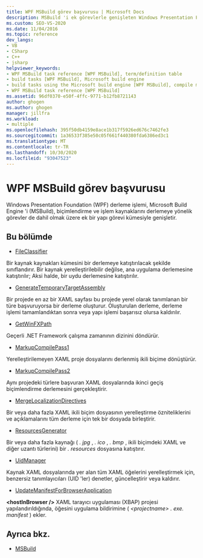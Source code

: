 ```yaml
---
title: WPF MSBuild görev başvurusu | Microsoft Docs
description: MSBuild 'i ek görevlerle genişleten Windows Presentation Foundation (WPF) derleme işlemi için bir görev başvurusuna bakın.
ms.custom: SEO-VS-2020
ms.date: 11/04/2016
ms.topic: reference
dev_langs:
- VB
- CSharp
- C++
- jsharp
helpviewer_keywords:
- WPF MSBuild task reference [WPF MSBuild], term/definition table
- build tasks [WPF MSBuild], Microsoft build engine
- build tasks using the Microsoft build engine [WPF MSBuild], compile markup and process resources
- WPF MSBuild task reference [WPF MSBuild]
ms.assetid: 96df0370-e50f-4ffc-9771-b12fb8721143
author: ghogen
ms.author: ghogen
manager: jillfra
ms.workload:
- multiple
ms.openlocfilehash: 395f50db4159e8ace1b317f5926ed676c7462fe3
ms.sourcegitcommit: 1a36533f385e50c05f661f440380fda6386ed3c1
ms.translationtype: MT
ms.contentlocale: tr-TR
ms.lasthandoff: 10/30/2020
ms.locfileid: "93047523"
---
```

# <a name="wpf-msbuild-task-reference"></a>WPF MSBuild görev başvurusu

Windows Presentation Foundation (WPF) derleme işlemi, Microsoft Build Engine 'i (MSBuild), biçimlendirme ve işlem kaynaklarını derlemeye yönelik görevler de dahil olmak üzere ek bir yapı görevi kümesiyle genişletir.

## <a name="in-this-section"></a>Bu bölümde

- [FileClassifier](../msbuild/fileclassifier-task.md)

 Bir kaynak kaynakları kümesini bir derlemeye katıştırılacak şekilde sınıflandırır. Bir kaynak yerelleştirilebilir değilse, ana uygulama derlemesine katıştırılır; Aksi halde, bir uydu derlemesine katıştırılır.

- [GenerateTemporaryTargetAssembly](../msbuild/generatetemporarytargetassembly-task.md)

 Bir projede en az bir XAML sayfası bu projede yerel olarak tanımlanan bir türe başvuruyorsa bir derleme oluşturur. Oluşturulan derleme, derleme işlemi tamamlandıktan sonra veya yapı işlemi başarısız olursa kaldırılır.

- [GetWinFXPath](../msbuild/getwinfxpath-task.md)

 Geçerli .NET Framework çalışma zamanının dizinini döndürür.

- [MarkupCompilePass1](../msbuild/markupcompilepass1-task.md)

 Yerelleştirilemeyen XAML proje dosyalarını derlenmiş ikili biçime dönüştürür.

- [MarkupCompilePass2](../msbuild/markupcompilepass2-task.md)

 Aynı projedeki türlere başvuran XAML dosyalarında ikinci geçiş biçimlendirme derlemesini gerçekleştirir.

- [MergeLocalizationDirectives](../msbuild/mergelocalizationdirectives-task.md)

 Bir veya daha fazla XAML ikili biçim dosyasının yerelleştirme özniteliklerini ve açıklamalarını tüm derleme için tek bir dosyada birleştirir.

- [ResourcesGenerator](../msbuild/resourcesgenerator-task.md)

 Bir veya daha fazla kaynağı ( *. jpg* , *. ico* , *. bmp* , ikili biçimdeki XAML ve diğer uzantı türlerini) bir *. resources* dosyasına katıştırır.

- [UidManager](../msbuild/uidmanager-task.md)

 Kaynak XAML dosyalarında yer alan tüm XAML öğelerini yerelleştirmek için, benzersiz tanımlayıcıları (UID 'ler) denetler, güncelleştirir veya kaldırır.

- [UpdateManifestForBrowserApplication](../msbuild/updatemanifestforbrowserapplication-task.md)

 **\<hostInBrowser />** XAML tarayıcı uygulaması (XBAP) projesi yapılandırıldığında, öğesini uygulama bildirimine ( *\<projectname> . exe. manifest* ) ekler.

## <a name="see-also"></a>Ayrıca bkz.

- [MSBuild](../msbuild/msbuild.md)